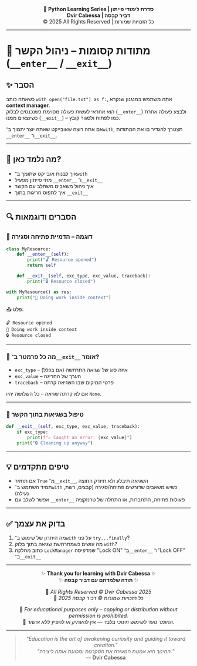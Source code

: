 <!-- DC_HEADER_START -->
<div align="center">

🐍 **Python Learning Series | סדרת לימודי פייתון**  
**Dvir Cabessa | דביר קבסה**  
© 2025 All Rights Reserved | כל הזכויות שמורות

</div>

---
<!-- DC_HEADER_END -->

# 📘 מתודות קסומות – ניהול הקשר (`__enter__` / `__exit__`)

## ✨ הסבר

כשאתה כותב `with open("file.txt") as f:`, אתה משתמש במנגנון שנקרא **context manager**.  
הוא אחראי לעשות פעולה מסוימת כשנכנסים לבלוק (`__enter__`) ולבצע פעולה אחרת כשיוצאים ממנו (`__exit__`) – כמו לפתוח ולסגור קובץ.

אם אתה רוצה שאובייקט שאתה יוצר יתמוך ב־`with`, תצטרך להגדיר בו את המתודות `__enter__` ו־`__exit__`.

---

## 🧠 מה נלמד כאן?

- איך לבנות אובייקט שתומך ב־`with`
- מתי פייתון מפעיל `__enter__` ו־`__exit__`
- איך ניהול משאבים משתלב עם הקשר
- איך לתפוס חריגות בתוך `__exit__`

---

## 🔍 הסברים ודוגמאות

### 📌 דוגמה – הדמיית פתיחה וסגירה

```python
class MyResource:
    def __enter__(self):
        print("🔓 Resource opened")
        return self

    def __exit__(self, exc_type, exc_value, traceback):
        print("🔒 Resource closed")

with MyResource() as res:
    print("💼 Doing work inside context")
````

📤 פלט:

```
🔓 Resource opened  
💼 Doing work inside context  
🔒 Resource closed
```

---

### 📌 מה כל פרמטר ב־`__exit__` אומר?

* `exc_type` – איזה סוג של שגיאה התרחשה (אם בכלל)
* `exc_value` – הערך של החריגה
* `traceback` – פרטי המיקום שבו השגיאה קרתה

אם לא קרתה שגיאה – כל השלושה יהיו `None`.

---

### 📌 טיפול בשגיאות בתוך הקשר

```python
def __exit__(self, exc_type, exc_value, traceback):
    if exc_type:
        print(f"⚠️ Caught an error: {exc_value}")
    print("🔒 Cleaning up anyway")
```

---

## 💡 טיפים מתקדמים

* אם תחזיר `True` מ־`__exit__`, השגיאה תיבלע ולא תיזרק החוצה
* תמיד השתמש ב־`with` כשיש משאבים שדורשים פתיחה/סגירה (קבצים, רשת, נעילה)
* אפשר לשלב עם `__enter__` פעולות פתיחה, התחברות, או התחלה של טרנזקציה

---

## ✅ בדוק את עצמך

1. מה היתרון של שימוש ב־`with` על פני `try...finally`?
2. מה עושים כשמתרחשת שגיאה בתוך בלוק `with`?
3. כתוב מחלקה `LockManager` שמדפיסה "Lock ON" ב־`__enter__` ו־"Lock OFF" ב־`__exit__`

<!-- DC_FOOTER_START -->
---

<div align="center">

✨ **Thank you for learning with Dvir Cabessa** ✨  
✨ **תודה שלמדתם עם דביר קבסה** ✨  

📘 *All Rights Reserved © Dvir Cabessa 2025*  
📘 *כל הזכויות שמורות © דביר קבסה 2025*  

🔗 *For educational purposes only – copying or distribution without permission is prohibited.*  
🔗 *החומר נועד לשימוש חינוכי בלבד — אין להעתיק או להפיץ ללא אישור.*

---

> _"Education is the art of awakening curiosity and guiding it toward creation."_  
> _"החינוך הוא אמנות המעירה את הסקרנות ומכוונת אותה ליצירה."_  
> — **Dvir Cabessa**

</div>
<!-- DC_FOOTER_END -->

